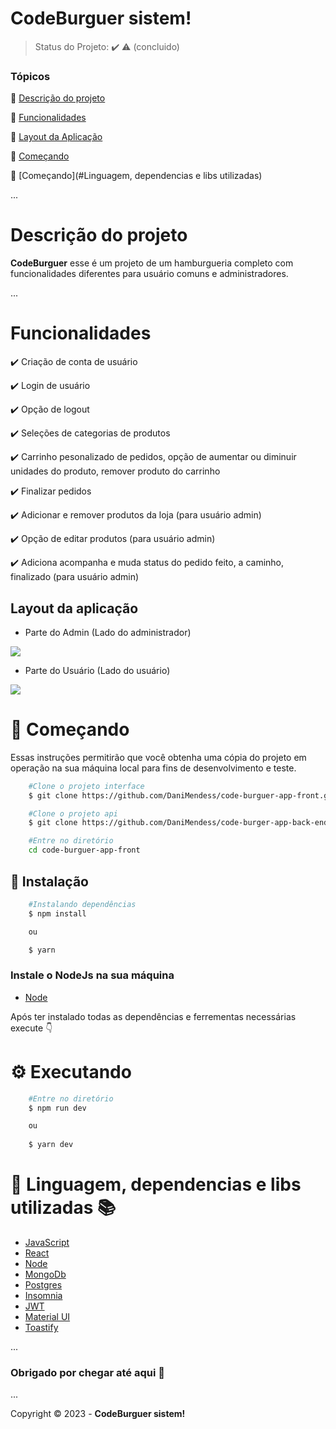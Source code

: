 <h1>   
    CodeBurguer sistem!
</h1>

> Status do Projeto: :heavy_check_mark: :warning: (concluido)


### Tópicos

:small_blue_diamond: [Descrição do projeto](#Descrição-do-projeto)

:small_blue_diamond: [Funcionalidades](#Funcionalidades)

:small_blue_diamond: [Layout da Aplicação](#Layout-da-aplicação)

:small_blue_diamond: [Começando](#Começando)

:small_blue_diamond: [Começando](#Linguagem, dependencias e libs utilizadas)

...

# Descrição do projeto 

**CodeBurguer** esse é um projeto de um hamburgueria completo com funcionalidades diferentes para usuário comuns e administradores.

...

# Funcionalidades

:heavy_check_mark: Criação de conta de usuário

:heavy_check_mark: Login de usuário

:heavy_check_mark: Opção de logout

:heavy_check_mark: Seleções de categorias de produtos

:heavy_check_mark: Carrinho pesonalizado de pedidos, opção de aumentar ou diminuir unidades do produto, remover produto do carrinho

:heavy_check_mark: Finalizar pedidos 

:heavy_check_mark: Adicionar e remover produtos da loja (para usuário admin)

:heavy_check_mark: Opção de editar produtos (para usuário admin)

:heavy_check_mark: Adiciona acompanha e muda status do pedido feito, a caminho, finalizado (para usuário admin)


## Layout da aplicação

- Parte do Admin (Lado do administrador)

<img src="src/gif/admin.gif">

- Parte do Usuário (Lado do usuário)

<img src="src/gif/usuario.gif">

# 🚀 Começando 

<p>Essas instruções permitirão que você obtenha uma cópia do projeto em operação na sua máquina local para fins de desenvolvimento e teste.</p>


```bash
    #Clone o projeto interface
    $ git clone https://github.com/DaniMendess/code-burguer-app-front.git
```
```bash
    #Clone o projeto api
    $ git clone https://github.com/DaniMendess/code-burger-app-back-end.git
```
```bash
    #Entre no diretório
    cd code-burguer-app-front
```
## 🔧 Instalação
```bash
    #Instalando dependências
    $ npm install

    ou 

    $ yarn  
```

### Instale o NodeJs na sua máquina

- [Node](#🔨-ferramentas-utilizadas)

<p>Após ter instalado todas as dependências e ferrementas necessárias execute 👇</p>

# ⚙️ Executando

```bash
    #Entre no diretório
    $ npm run dev

    ou 
    
    $ yarn dev
```

# 🔨 Linguagem, dependencias e libs utilizadas :books: 

- [JavaScript]()
- [React](https://react.dev) 
- [Node](https://nodejs.org/en) 
- [MongoDb](https://www.mongodb.com/pt-br)
- [Postgres](https://www.postgresql.org)
- [Insomnia](https://insomnia.rest/download)
- [JWT](https://jwt.io/)
- [Material UI](https://mui.com/material-ui/)
- [Toastify](https://fkhadra.github.io/react-toastify/introduction)

...


### Obrigado por chegar até aqui 🤘 

...

Copyright :copyright: 2023 - **CodeBurguer sistem!**








